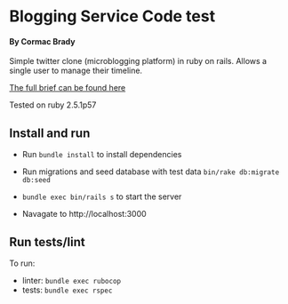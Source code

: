 #  Blogging Service Code test
#### By Cormac Brady

Simple twitter clone (microblogging platform) in ruby on rails.
Allows a single user to manage their timeline.

[The full brief can be found here](https://github.com/madetech/handbook/blob/master/guides/hiring/remote_test/brief.md)

Tested on ruby 2.5.1p57

## Install and run

- Run `bundle install` to install dependencies

- Run migrations and seed database with test data `bin/rake db:migrate db:seed`

- `bundle exec bin/rails s` to start the server

- Navagate to http://localhost:3000

## Run tests/lint
To run:
- linter: `bundle exec rubocop`
- tests: `bundle exec rspec`